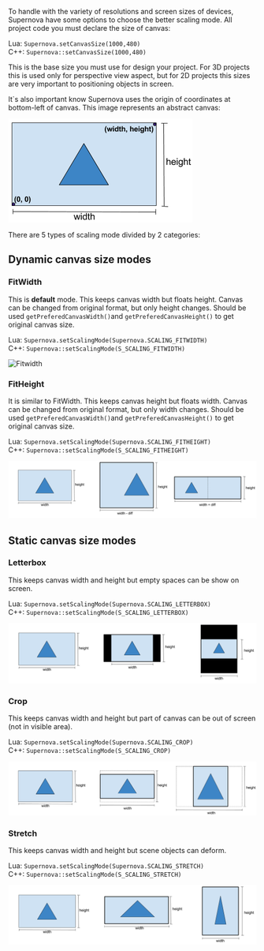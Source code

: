 To handle with the variety of resolutions and screen sizes of devices, Supernova have some options to choose the better scaling mode. All project code you must declare the size of canvas:

Lua: ```Supernova.setCanvasSize(1000,480)```  
C++: ```Supernova::setCanvasSize(1000,480)```

This is the base size you must use for design your project. For 3D projects this is used only for perspective view aspect, but for 2D projects this sizes are very important to positioning objects in screen.

It`s also important know Supernova uses the origin of coordinates at bottom-left of canvas. This image represents an abstract canvas:

![Canvas](../images/Canvas.png)

There are 5 types of scaling mode divided by 2 categories:

## Dynamic canvas size modes

### FitWidth

This is **default** mode. This keeps canvas width but floats height. Canvas can be changed from original format, but only height changes. Should be used ```getPreferedCanvasWidth()```and ```getPreferedCanvasHeight()``` to get original canvas size.

Lua: ```Supernova.setScalingMode(Supernova.SCALING_FITWIDTH)```  
C++: ```Supernova::setScalingMode(S_SCALING_FITWIDTH)```

![Fitwidth](../images/imgs/Fitwidth.png)

### FitHeight

It is similar to FitWidth. This keeps canvas height but floats width. Canvas can be changed from original format, but only width changes. Should be used ```getPreferedCanvasWidth()```and ```getPreferedCanvasHeight()``` to get original canvas size.

Lua: ```Supernova.setScalingMode(Supernova.SCALING_FITHEIGHT)```  
C++: ```Supernova::setScalingMode(S_SCALING_FITHEIGHT)```

![Fitheight](../images/Fitheight.png)

## Static canvas size modes

### Letterbox

This keeps canvas width and height but empty spaces can be show on screen.

Lua: ```Supernova.setScalingMode(Supernova.SCALING_LETTERBOX)```  
C++: ```Supernova::setScalingMode(S_SCALING_LETTERBOX)```

![Letterbox](../images/Letterbox.png)

### Crop

This keeps canvas width and height but part of canvas can be out of screen (not in visible area).

Lua: ```Supernova.setScalingMode(Supernova.SCALING_CROP)```  
C++: ```Supernova::setScalingMode(S_SCALING_CROP)```

![Crop](../images/Crop.png)

### Stretch

This keeps canvas width and height but scene objects can deform.

Lua: ```Supernova.setScalingMode(Supernova.SCALING_STRETCH)```  
C++: ```Supernova::setScalingMode(S_SCALING_STRETCH)```

![Stretch](../images/Stretch.png)